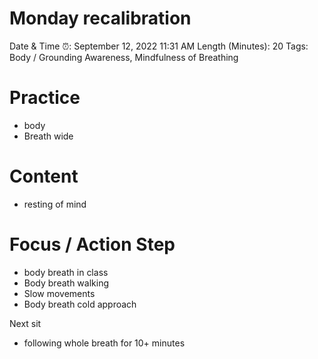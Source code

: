 # Monday recalibration

Date & Time ⏰: September 12, 2022 11:31 AM
Length (Minutes): 20
Tags: Body / Grounding Awareness, Mindfulness of Breathing

# Practice

- body
- Breath wide

# Content

- resting of mind

# Focus / Action Step

- body breath in class
- Body breath walking
- Slow movements
- Body breath cold approach

Next sit

- following whole breath for 10+ minutes